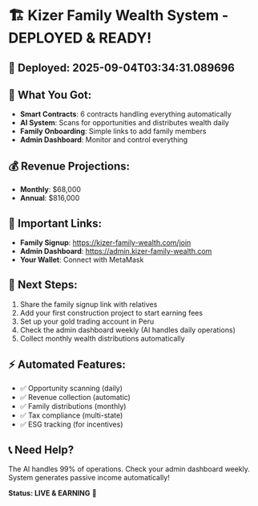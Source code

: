 
# 🏗️ Kizer Family Wealth System - DEPLOYED & READY!

## 📅 Deployed: 2025-09-04T03:34:31.089696

## 🎯 What You Got:
- **Smart Contracts**: 6 contracts handling everything automatically
- **AI System**: Scans for opportunities and distributes wealth daily
- **Family Onboarding**: Simple links to add family members
- **Admin Dashboard**: Monitor and control everything

## 💰 Revenue Projections:
- **Monthly**: $68,000
- **Annual**: $816,000

## 🔗 Important Links:
- **Family Signup**: https://kizer-family-wealth.com/join
- **Admin Dashboard**: https://admin.kizer-family-wealth.com
- **Your Wallet**: Connect with MetaMask

## 🚀 Next Steps:
1. Share the family signup link with relatives
2. Add your first construction project to start earning fees
3. Set up your gold trading account in Peru
4. Check the admin dashboard weekly (AI handles daily operations)
5. Collect monthly wealth distributions automatically

## ⚡ Automated Features:
- ✅ Opportunity scanning (daily)
- ✅ Revenue collection (automatic)
- ✅ Family distributions (monthly)
- ✅ Tax compliance (multi-state)
- ✅ ESG tracking (for incentives)

## 📞 Need Help?
The AI handles 99% of operations. Check your admin dashboard weekly.
System generates passive income automatically!

**Status: LIVE & EARNING** 🎉
        